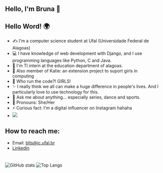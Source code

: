 ## Hello, I'm Bruna 👋

## Hello Word! 🌍

- ✍ I'm a computer science student at Ufal (Universidade Federal de Alagoas)
- 💻 I have knowledge of web development with Django,
and I use programming languages like Python, C and Java.
- 🚀 I'm TI intern at the education department of alagoas.
- 💃 Also member of Katie: an extension project to suport girls in computing
- 👯 Who run the code?! GIRLS!
- ✨ I really think we all can make a huge difference in people's lives.
And I particularly love to use technology for this.
- 💬 Ask me about anything... especially series, dance and sports.
- 💜 Pronouns: She/Her
- ⚡ Curious fact: I'm a digital influencer on Instagram hahaha
- <a href="https://www.instagram.com/bruninhaltorres" alt="Instagram" target="_blank">
  <img src="https://img.shields.io/badge/-Instagram-DF0174?style=for-the-badge&labelColor=DF0174&logo=instagram&logoColor=white&link=https://www.instagram.com/bruninhaltorres">
</a>

## How to reach me:

- Email: blts@ic.ufal.br
- [Linkedin](https://www.linkedin.com/in/bruna-leal-torres-silva-683a641b8/)
#
![GitHub stats](https://github-readme-stats.vercel.app/api?username=bruninhaltorres&show_icons=true&theme=radical)
![Top Langs](https://github-readme-stats.vercel.app/api/top-langs/?username=bruninhaltorres&layout=compact&theme=radical)
